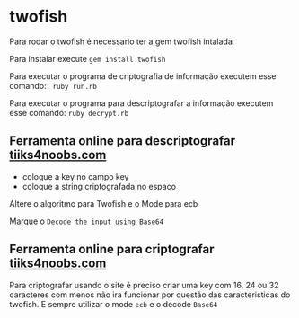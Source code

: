 # twofish

Para rodar o twofish é necessario ter a gem twofish intalada

Para instalar execute `gem install twofish`

Para executar o programa de criptografia de informação executem esse comando:
` ruby run.rb`

Para executar o programa para descriptografar a informação executem esse comando:
`ruby decrypt.rb`


## Ferramenta online para  descriptografar [tiiks4noobs.com](https://www.tools4noobs.com/online_tools/decrypt/)

- coloque a key no campo key 
- coloque a string criptografada no espaco 

Altere o algoritmo para Twofish e o Mode para ecb

Marque o `Decode the input using Base64`

## Ferramenta online para criptografar [tiiks4noobs.com](https://www.tools4noobs.com/online_tools/encrypt/)
Para criptografar usando o site é preciso criar uma key com 16, 24 ou 32 caracteres com menos não ira funcionar por questão das caracteristicas do twofish.
E sempre utilizar o mode `ecb` e o decode `Base64`
